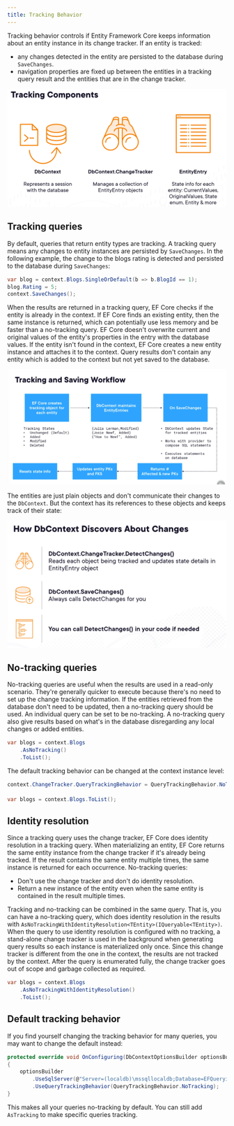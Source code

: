 ```yaml
---
title: Tracking Behavior
---
```


Tracking behavior controls if Entity Framework Core keeps information about an entity instance in its change tracker. If an entity is tracked:

- any changes detected in the entity are persisted to the database during `SaveChanges`.
- navigation properties are fixed up between the entities in a tracking query result and the entities that are in the change tracker.

![entity-tracking](/img/docs/csharp/efcore/entity-tracking.png)

## Tracking queries

By default, queries that return entity types are tracking. A tracking query means any changes to entity instances are persisted by `SaveChanges`. In the following example, the change to the blogs rating is detected and persisted to the database during `SaveChanges`:

```csharp
var blog = context.Blogs.SingleOrDefault(b => b.BlogId == 1);
blog.Rating = 5;
context.SaveChanges();
```

When the results are returned in a tracking query, EF Core checks if the entity is already in the context. If EF Core finds an existing entity, then the same instance is returned, which can potentially use less memory and be faster than a no-tracking query. EF Core doesn't overwrite current and original values of the entity's properties in the entry with the database values. If the entity isn't found in the context, EF Core creates a new entity instance and attaches it to the context. Query results don't contain any entity which is added to the context but not yet saved to the database.

![tracking-workflow](/img/docs/csharp/efcore/tracking-workflow.png)

The entities are just plain objects and don't communicate their changes to the `DbContext`. But the context has its references to these objects and keeps track of their state:

![detect-changes](/img/docs/csharp/efcore/detect-changes.png)

## No-tracking queries

No-tracking queries are useful when the results are used in a read-only scenario. They're generally quicker to execute because there's no need to set up the change tracking information. If the entities retrieved from the database don't need to be updated, then a no-tracking query should be used. An individual query can be set to be no-tracking. A no-tracking query also give results based on what's in the database disregarding any local changes or added entities.

```csharp
var blogs = context.Blogs
    .AsNoTracking()
    .ToList();
```

The default tracking behavior can be changed at the context instance level:

```csharp {1}
context.ChangeTracker.QueryTrackingBehavior = QueryTrackingBehavior.NoTracking;

var blogs = context.Blogs.ToList();
```

## Identity resolution

Since a tracking query uses the change tracker, EF Core does identity resolution in a tracking query. When materializing an entity, EF Core returns the same entity instance from the change tracker if it's already being tracked. If the result contains the same entity multiple times, the same instance is returned for each occurrence. No-tracking queries:

- Don't use the change tracker and don't do identity resolution.
- Return a new instance of the entity even when the same entity is contained in the result multiple times.

Tracking and no-tracking can be combined in the same query. That is, you can have a no-tracking query, which does identity resolution in the results with `AsNoTrackingWithIdentityResolution<TEntity>(IQueryable<TEntity>)`. When the query to use identity resolution is configured with no tracking, a stand-alone change tracker is used in the background when generating query results so each instance is materialized only once. Since this change tracker is different from the one in the context, the results are not tracked by the context. After the query is enumerated fully, the change tracker goes out of scope and garbage collected as required.

```csharp
var blogs = context.Blogs
    .AsNoTrackingWithIdentityResolution()
    .ToList();
```

## Default tracking behavior

If you find yourself changing the tracking behavior for many queries, you may want to change the default instead:

```csharp
protected override void OnConfiguring(DbContextOptionsBuilder optionsBuilder)
{
    optionsBuilder
        .UseSqlServer(@"Server=(localdb)\mssqllocaldb;Database=EFQuerying.Tracking;Trusted_Connection=True;ConnectRetryCount=0")
        .UseQueryTrackingBehavior(QueryTrackingBehavior.NoTracking);
}
```

This makes all your queries no-tracking by default. You can still add `AsTracking` to make specific queries tracking.
